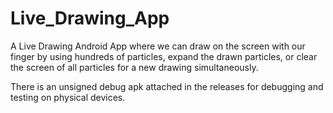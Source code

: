 # Live_Drawing_App
A Live Drawing Android App where we can draw on the screen with our finger by using hundreds of particles, expand the drawn particles, or clear the screen of all particles for a new drawing simultaneously.

There is an unsigned debug apk attached in the releases for debugging and testing on physical devices.
